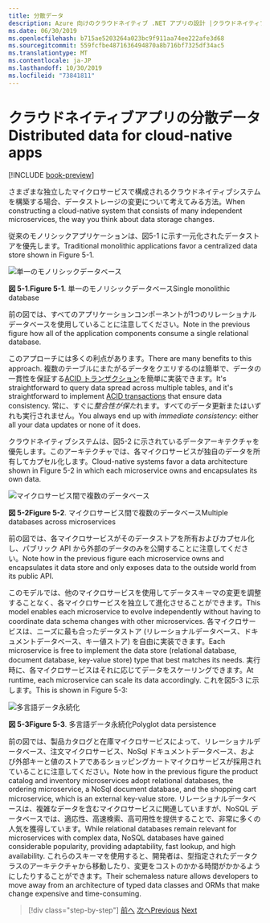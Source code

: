 ```yaml
---
title: 分散データ
description: Azure 向けのクラウドネイティブ .NET アプリの設計 |クラウドネイティブアプリの分散データ
ms.date: 06/30/2019
ms.openlocfilehash: b715ae5203264a023bc9f911aa74ee222afe3d68
ms.sourcegitcommit: 559fcfbe4871636494870a8b716bf7325df34ac5
ms.translationtype: MT
ms.contentlocale: ja-JP
ms.lasthandoff: 10/30/2019
ms.locfileid: "73841811"
---
```

# <a name="distributed-data-for-cloud-native-apps"></a><span data-ttu-id="37c8e-103">クラウドネイティブアプリの分散データ</span><span class="sxs-lookup"><span data-stu-id="37c8e-103">Distributed data for cloud-native apps</span></span>

[!INCLUDE [book-preview](../../../includes/book-preview.md)]

<span data-ttu-id="37c8e-104">さまざまな独立したマイクロサービスで構成されるクラウドネイティブシステムを構築する場合、データストレージの変更について考えてみる方法。</span><span class="sxs-lookup"><span data-stu-id="37c8e-104">When constructing a cloud-native system that consists of many independent microservices, the way you think about data storage changes.</span></span>

<span data-ttu-id="37c8e-105">従来のモノリシックアプリケーションは、図5-1 に示す一元化されたデータストアを優先します。</span><span class="sxs-lookup"><span data-stu-id="37c8e-105">Traditional monolithic applications favor a centralized data store shown in Figure 5-1.</span></span>

![単一のモノリシックデータベース](./media/single-monolithic-database.png)

<span data-ttu-id="37c8e-107">**図 5-1**.</span><span class="sxs-lookup"><span data-stu-id="37c8e-107">**Figure 5-1**.</span></span> <span data-ttu-id="37c8e-108">単一のモノリシックデータベース</span><span class="sxs-lookup"><span data-stu-id="37c8e-108">Single monolithic database</span></span>

<span data-ttu-id="37c8e-109">前の図では、すべてのアプリケーションコンポーネントが1つのリレーショナルデータベースを使用していることに注意してください。</span><span class="sxs-lookup"><span data-stu-id="37c8e-109">Note in the previous figure how all of the application components consume a single relational database.</span></span>

<span data-ttu-id="37c8e-110">このアプローチには多くの利点があります。</span><span class="sxs-lookup"><span data-stu-id="37c8e-110">There are many benefits to this approach.</span></span> <span data-ttu-id="37c8e-111">複数のテーブルにまたがるデータをクエリするのは簡単で、データの一貫性を保証する[ACID トランザクション](https://docs.microsoft.com/windows/desktop/cossdk/acid-properties)を簡単に実装できます。</span><span class="sxs-lookup"><span data-stu-id="37c8e-111">It's straightforward to query data spread across  multiple tables, and it's straightforward to implement [ACID transactions](https://docs.microsoft.com/windows/desktop/cossdk/acid-properties) that ensure data consistency.</span></span> <span data-ttu-id="37c8e-112">常に、すぐに*整合性が保た*れます。すべてのデータ更新またはいずれも実行されません。</span><span class="sxs-lookup"><span data-stu-id="37c8e-112">You always end up with *immediate consistency*: either all your data updates or none of it does.</span></span>

<span data-ttu-id="37c8e-113">クラウドネイティブシステムは、図5-2 に示されているデータアーキテクチャを優先します。このアーキテクチャでは、各マイクロサービスが独自のデータを所有してカプセル化します。</span><span class="sxs-lookup"><span data-stu-id="37c8e-113">Cloud-native systems favor a data architecture shown in Figure 5-2 in which each microservice owns and encapsulates its own data.</span></span>

![マイクロサービス間で複数のデータベース](./media/data-across-microservices.png)

<span data-ttu-id="37c8e-115">**図 5-2**</span><span class="sxs-lookup"><span data-stu-id="37c8e-115">**Figure 5-2**.</span></span> <span data-ttu-id="37c8e-116">マイクロサービス間で複数のデータベース</span><span class="sxs-lookup"><span data-stu-id="37c8e-116">Multiple databases across microservices</span></span>

<span data-ttu-id="37c8e-117">前の図では、各マイクロサービスがそのデータストアを所有およびカプセル化し、パブリック API から外部のデータのみを公開することに注意してください。</span><span class="sxs-lookup"><span data-stu-id="37c8e-117">Note how in the previous figure each microservice owns and encapsulates it data store and only exposes data to the outside world from its public API.</span></span>

<span data-ttu-id="37c8e-118">このモデルでは、他のマイクロサービスを使用してデータスキーマの変更を調整することなく、各マイクロサービスを独立して進化させることができます。</span><span class="sxs-lookup"><span data-stu-id="37c8e-118">This model enables each microservice to evolve independently without having to coordinate data schema changes with other microservices.</span></span> <span data-ttu-id="37c8e-119">各マイクロサービスは、ニーズに最も合ったデータストア (リレーショナルデータベース、ドキュメントデータベース、キー値ストア) を自由に実装できます。</span><span class="sxs-lookup"><span data-stu-id="37c8e-119">Each microservice is free to implement the data store (relational database, document database, key-value store) type that best matches its needs.</span></span> <span data-ttu-id="37c8e-120">実行時に、各マイクロサービスはそれに応じてデータをスケーリングできます。</span><span class="sxs-lookup"><span data-stu-id="37c8e-120">At runtime, each microservice can scale its data accordingly.</span></span> <span data-ttu-id="37c8e-121">これを図5-3 に示します。</span><span class="sxs-lookup"><span data-stu-id="37c8e-121">This is shown in Figure 5-3:</span></span>

![多言語データ永続化](./media/polyglot-data-persistence.png)

<span data-ttu-id="37c8e-123">**図 5-3**</span><span class="sxs-lookup"><span data-stu-id="37c8e-123">**Figure 5-3**.</span></span> <span data-ttu-id="37c8e-124">多言語データ永続化</span><span class="sxs-lookup"><span data-stu-id="37c8e-124">Polyglot data persistence</span></span>

<span data-ttu-id="37c8e-125">前の図では、製品カタログと在庫マイクロサービスによって、リレーショナルデータベース、注文マイクロサービス、NoSql ドキュメントデータベース、および外部キーと値のストアであるショッピングカートマイクロサービスが採用されていることに注意してください。</span><span class="sxs-lookup"><span data-stu-id="37c8e-125">Note how in the previous figure the product catalog and inventory microservices adopt relational databases, the ordering microservice, a NoSql document database, and the shopping cart microservice, which is an external key-value store.</span></span> <span data-ttu-id="37c8e-126">リレーショナルデータベースは、複雑なデータを含むマイクロサービスに関連していますが、NoSQL データベースでは、適応性、高速検索、高可用性を提供することで、非常に多くの人気を獲得しています。</span><span class="sxs-lookup"><span data-stu-id="37c8e-126">While relational databases remain relevant for microservices with complex data, NoSQL databases have gained considerable popularity, providing adaptability, fast lookup, and high availability.</span></span> <span data-ttu-id="37c8e-127">これらのスキーマを使用すると、開発者は、型指定されたデータクラスのアーキテクチャから移動したり、変更をコストのかかる時間がかかるようにしたりすることができます。</span><span class="sxs-lookup"><span data-stu-id="37c8e-127">Their schemaless nature allows developers to move away from an architecture of typed data classes and ORMs that make change expensive and time-consuming.</span></span>

>[!div class="step-by-step"]
><span data-ttu-id="37c8e-128">[前へ](service-mesh-communication-infrastructure.md)
>[次へ](data-patterns.md)</span><span class="sxs-lookup"><span data-stu-id="37c8e-128">[Previous](service-mesh-communication-infrastructure.md)
[Next](data-patterns.md)</span></span>
